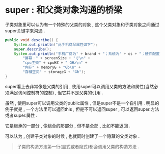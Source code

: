 # super : 和父类对象沟通的桥梁

子类对象里可以认为有一个特殊的父类的对象 , 这个父类对象和子类对象之间通过super关键字来沟通 .

```java
public void describe() {
    System.out.println("此手机商品属性如下");
    super.describe();
    System.out.println("手机厂商为" + brand + "；系统为" + os + "；硬件配置如下：\n" +
        "屏幕：" + screenSize + "寸\n" +
        "cpu主频" + cpuHZ + " GHz\n" +
        "内存" + memoryG + "Gb\n" +
        "存储空间" + storageG + "Gb");
}
```

super看上去非常像是父类的引用 , 使用super可以调用父类的方法和属性\(当然必须满足访问控制符的控制\) , 但它并不是父类的引用 .

虽然 , 使用super可以调用父类的public属性 , 但是super不是一个自引用 . 明显的例子就是 , 一个方法里可以返回this , 但是不可以返回super , 可以返回super.方法或者super.属性 .

它是继承的一部分 , 像组合的那部分 , 但不是全部 , 比如不能返回 .

可以认为 , 创建子类对象的时候 , 也就同时创建了一个隐藏的父类对象 .

> 子类的构造方法第一行\(显式或者隐式\)都会调用父类的构造方法 .




